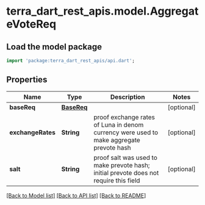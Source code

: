 # terra_dart_rest_apis.model.AggregateVoteReq

## Load the model package
```dart
import 'package:terra_dart_rest_apis/api.dart';
```

## Properties
Name | Type | Description | Notes
------------ | ------------- | ------------- | -------------
**baseReq** | [**BaseReq**](BaseReq.md) |  | [optional] 
**exchangeRates** | **String** | proof exchange rates of Luna in denom currency were used to make aggregate prevote hash | [optional] 
**salt** | **String** | proof salt was used to make prevote hash; initial prevote does not require this field | [optional] 

[[Back to Model list]](../README.md#documentation-for-models) [[Back to API list]](../README.md#documentation-for-api-endpoints) [[Back to README]](../README.md)


